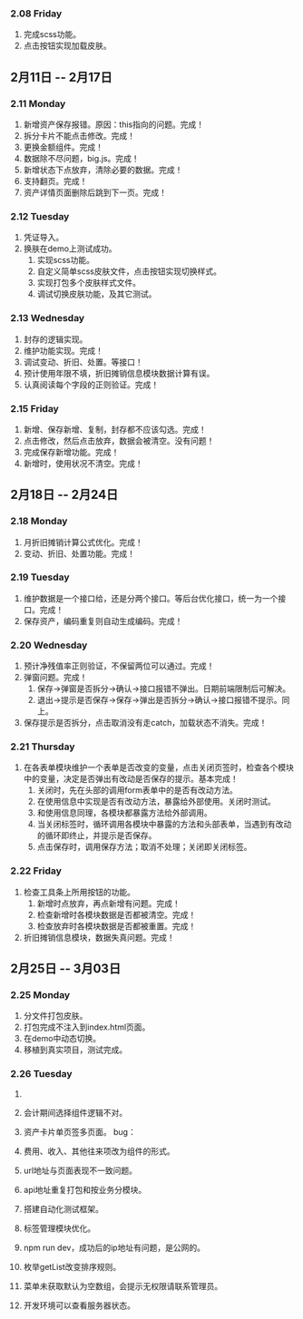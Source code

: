### 2.08 Friday
1. 完成scss功能。
2. 点击按钮实现加载皮肤。

## 2月11日 -- 2月17日

### 2.11 Monday
1. 新增资产保存报错。原因：this指向的问题。完成！
2. 拆分卡片不能点击修改。完成！
2. 更换金额组件。完成！
2. 数据除不尽问题，big.js。完成！
3. 新增状态下点放弃，清除必要的数据。完成！
4. 支持翻页。完成！
5. 资产详情页面删除后跳到下一页。完成！

### 2.12 Tuesday
1. 凭证导入。
2. 换肤在demo上测试成功。
   1. 实现scss功能。
   2. 自定义简单scss皮肤文件，点击按钮实现切换样式。
   3. 实现打包多个皮肤样式文件。
   4. 调试切换皮肤功能，及其它测试。

### 2.13 Wednesday
1. 封存的逻辑实现。
2. 维护功能实现。完成！
3. 调试变动、折旧、处置。等接口！
4. 预计使用年限不填，折旧摊销信息模块数据计算有误。
5. 认真阅读每个字段的正则验证。完成！

### 2.15 Friday
1. 新增、保存新增、复制，封存都不应该勾选。完成！
2. 点击修改，然后点击放弃，数据会被清空。没有问题！
3. 完成保存新增功能。完成！
4. 新增时，使用状况不清空。完成！

## 2月18日 -- 2月24日

### 2.18 Monday
1. 月折旧摊销计算公式优化。完成！
2. 变动、折旧、处置功能。完成！

### 2.19 Tuesday
1. 维护数据是一个接口给，还是分两个接口。等后台优化接口，统一为一个接口。完成！
2. 保存资产，编码重复则自动生成编码。完成！

### 2.20 Wednesday
1. 预计净残值率正则验证，不保留两位可以通过。完成！
2. 弹窗问题。完成！
   1. 保存->弹窗是否拆分->确认->接口报错不弹出。日期前端限制后可解决。
   2. 退出->提示是否保存->保存->弹出是否拆分->确认->接口报错不提示。同上。
3. 保存提示是否拆分，点击取消没有走catch，加载状态不消失。完成！

### 2.21 Thursday
1. 在各表单模块维护一个表单是否改变的变量，点击关闭页签时，检查各个模块中的变量，决定是否弹出有改动是否保存的提示。基本完成！
   1. 关闭时，先在头部的调用form表单中的是否有改动方法。
   2. 在使用信息中实现是否有改动方法，暴露给外部使用。关闭时测试。
   3. 和使用信息同理，各模块都暴露方法给外部调用。
   4. 当关闭标签时，循环调用各模块中暴露的方法和头部表单，当遇到有改动的循环即终止，并提示是否保存。
   5. 点击保存时，调用保存方法；取消不处理；关闭即关闭标签。

### 2.22 Friday
1. 检查工具条上所用按钮的功能。
   1. 新增时点放弃，再点新增有问题。完成！
   2. 检查新增时各模块数据是否都被清空。完成！
   3. 检查放弃时各模块数据是否都被重置。完成！
2. 折旧摊销信息模块，数据失真问题。完成！

## 2月25日 -- 3月03日

### 2.25 Monday
1. 分文件打包皮肤。
2. 打包完成不注入到index.html页面。
3. 在demo中动态切换。
4. 移植到真实项目，测试完成。

### 2.26 Tuesday
1. 



3. 会计期间选择组件逻辑不对。
3. 资产卡片单页签多页面。
bug：
1. 费用、收入、其他往来项改为组件的形式。
3. url地址与页面表现不一致问题。
4. api地址重复打包和按业务分模块。
9. 搭建自动化测试框架。
9. 标签管理模块优化。
1. npm run dev，成功后的ip地址有问题，是公网的。
2. 枚举getList改变排序规则。
3. 菜单未获取默认为空数组，会提示无权限请联系管理员。
1. 开发环境可以查看服务器状态。
